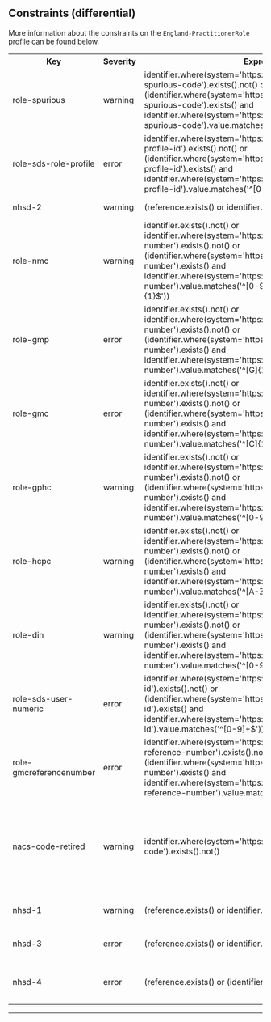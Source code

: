## Constraints (differential)

More information about the constraints on the <code>England-PractitionerRole</code> profile can be found below.

<table class="assets">
<tr>
<th width="15%">Key</th>
<th width="10%">Severity</th>
<th width="30%">Expression</th>
<th width="45%">Human Description</th>
</tr>
<tr>
<td>role-spurious</td>
<td>warning</td>
<td>identifier.where(system='https://fhir.hl7.org.uk/Id/nhsbsa-spurious-code').exists().not() or (identifier.where(system='https://fhir.hl7.org.uk/Id/nhsbsa-spurious-code').exists()  and identifier.where(system='https://fhir.hl7.org.uk/Id/nhsbsa-spurious-code').value.matches('^[G]{1}[67]{1}[0-9]{6}$'))
</td>
<td>Spurious Code format must be G6NNNNNN or G7NNNNNN</td>
</tr>
<tr>
<td>role-sds-role-profile</td>
<td>error</td>
<td>identifier.where(system='https://fhir.nhs.uk/Id/sds-role-profile-id').exists().not() or (identifier.where(system='https://fhir.nhs.uk/Id/sds-role-profile-id').exists()  and identifier.where(system='https://fhir.nhs.uk/Id/sds-role-profile-id').value.matches('^[0-9]{12}$'))
</td>
<td>SDS Role Profile Id must be 12 digits</td>
</tr>
<tr>
<td>nhsd-2</td>
<td>warning</td>
<td>(reference.exists() or identifier.exists())
</td>
<td>An identifier reference or resource reference must be provided</td>
</tr>
<tr>
<td>role-nmc</td>
<td>warning</td>
<td>identifier.exists().not() or identifier.where(system='https://fhir.hl7.org.uk/Id/nmc-number').exists().not() or (identifier.where(system='https://fhir.hl7.org.uk/Id/nmc-number').exists()  and identifier.where(system='https://fhir.hl7.org.uk/Id/nmc-number').value.matches('^[0-9]{2}[A-Z]{1}[0-9]{4}[A-Z]{1}$'))
</td>
<td>NMC must be of the format NNANNNNA</td>
</tr>
<tr>
<td>role-gmp</td>
<td>error</td>
<td>identifier.exists().not() or identifier.where(system='https://fhir.hl7.org.uk/Id/gmp-number').exists().not() or (identifier.where(system='https://fhir.hl7.org.uk/Id/gmp-number').exists()  and identifier.where(system='https://fhir.hl7.org.uk/Id/gmp-number').value.matches('^[G]{1}[01234589]{1}[0-9]{6}$'))
</td>
<td>GMP must be of the format GNNNNNNN and not be a spurious code (starts with G6 or G7)</td>
</tr>
<tr>
<td>role-gmc</td>
<td>error</td>
<td>identifier.exists().not() or identifier.where(system='https://fhir.hl7.org.uk/Id/gmc-number').exists().not() or (identifier.where(system='https://fhir.hl7.org.uk/Id/gmc-number').exists()  and identifier.where(system='https://fhir.hl7.org.uk/Id/gmc-number').value.matches('^[C]{1}[0-9]{7}$'))
</td>
<td>GMC must be of the format CNNNNNNN</td>
</tr>
<tr>
<td>role-gphc</td>
<td>warning</td>
<td>identifier.exists().not() or identifier.where(system='https://fhir.hl7.org.uk/Id/gphc-number').exists().not() or (identifier.where(system='https://fhir.hl7.org.uk/Id/gphc-number').exists()  and identifier.where(system='https://fhir.hl7.org.uk/Id/gphc-number').value.matches('^[0-9]{7}$'))
</td>
<td>GPHC must be of the format NNNNNNN</td>
</tr>
<tr>
<td>role-hcpc</td>
<td>warning</td>
<td>identifier.exists().not() or identifier.where(system='https://fhir.hl7.org.uk/Id/hcpc-number').exists().not() or (identifier.where(system='https://fhir.hl7.org.uk/Id/hcpc-number').exists()  and identifier.where(system='https://fhir.hl7.org.uk/Id/hcpc-number').value.matches('^[A-Z]{2}[0-9]{6}$'))
</td>
<td>HCPC must be of the format AANNNNNN</td>
</tr>
<tr>
<td>role-din</td>
<td>warning</td>
<td>identifier.exists().not() or identifier.where(system='https://fhir.hl7.org.uk/Id/din-number').exists().not() or (identifier.where(system='https://fhir.hl7.org.uk/Id/din-number').exists()  and identifier.where(system='https://fhir.hl7.org.uk/Id/din-number').value.matches('^[0-9]{6}$'))
</td>
<td>DIN format must be NNNNNN</td>
</tr>
<tr>
<td>role-sds-user-numeric</td>
<td>error</td>
<td>identifier.where(system='https://fhir.nhs.uk/Id/sds-user-id').exists().not() or (identifier.where(system='https://fhir.nhs.uk/Id/sds-user-id').exists()  and identifier.where(system='https://fhir.nhs.uk/Id/sds-user-id').value.matches('^[0-9]+$'))
</td>
<td>sds-user-id must be numeric</td>
</tr>
<tr>
<td>role-gmcreferencenumber</td>
<td>error</td>
<td>identifier.where(system='https://fhir.hl7.org.uk/Id/gmc-reference-number').exists().not() or (identifier.where(system='https://fhir.hl7.org.uk/Id/gphc-number').exists()  and identifier.where(system='https://fhir.hl7.org.uk/Id/gmc-reference-number').value.matches('^[0-9]{7}$'))
</td>
<td>GMC Reference Number must be of the format NNNNNNN</td>
</tr>
<tr>
<td>nacs-code-retired</td>
<td>warning</td>
<td>identifier.where(system='https://fhir.hl7.org.uk/Id/professional-code').exists().not()
</td>
<td>NACS (/ODS) Practitioner Identifier is retired in NHS FHIR and should not be used. Please use the actual naming system instead (e,g, https://fhir.hl7.org.uk/Id/gmc-number, https://fhir.hl7.org.uk/Id/gmp-number, etc).</td>
</tr>
<tr>
<td>nhsd-1</td>
<td>warning</td>
<td>(reference.exists() or identifier.exists())
</td>
<td>PractitionerRole.organization - An identifier reference or resource reference should be provided</td>
</tr>
<tr>
<td>nhsd-3</td>
<td>error</td>
<td>(reference.exists() or identifier.exists())
</td>
<td>PractitionerRole.location - An identifier or resource reference must be provided</td>
</tr>
<tr>
<td>nhsd-4</td>
<td>error</td>
<td>(reference.exists() or (identifier.exists()))
</td>
<td>PractitionerRole.healthcareService - An identifier reference or resource reference must be provided</td>
</tr>
</table>

---

